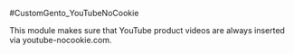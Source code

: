 #CustomGento_YouTubeNoCookie

This module makes sure that YouTube product videos are always inserted via youtube-nocookie.com.
